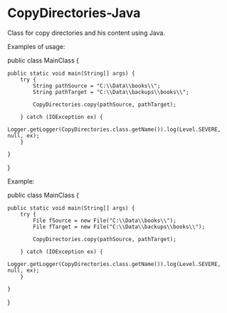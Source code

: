 # CopyDirectories-Java
Class for copy directories and his content using Java.

Examples of usage:


public class MainClass {

    public static void main(String[] args) {
        try {            
            String pathSource = "C:\\Data\\books\\"; 
            String pathTarget = "C:\\Data\\backups\\books\\";
            
            CopyDirectories.copy(pathSource, pathTarget);
            
        } catch (IOException ex) {
            Logger.getLogger(CopyDirectories.class.getName()).log(Level.SEVERE, null, ex);
        }

    }
}


Example:

public class MainClass {

    public static void main(String[] args) {
        try {            
            File fSource = new File("C:\\Data\\books\\"); 
            File fTarget = new File("C:\\Data\\backups\\books\\");
            
            CopyDirectories.copy(pathSource, pathTarget);
            
        } catch (IOException ex) {
            Logger.getLogger(CopyDirectories.class.getName()).log(Level.SEVERE, null, ex);
        }

    }
}



